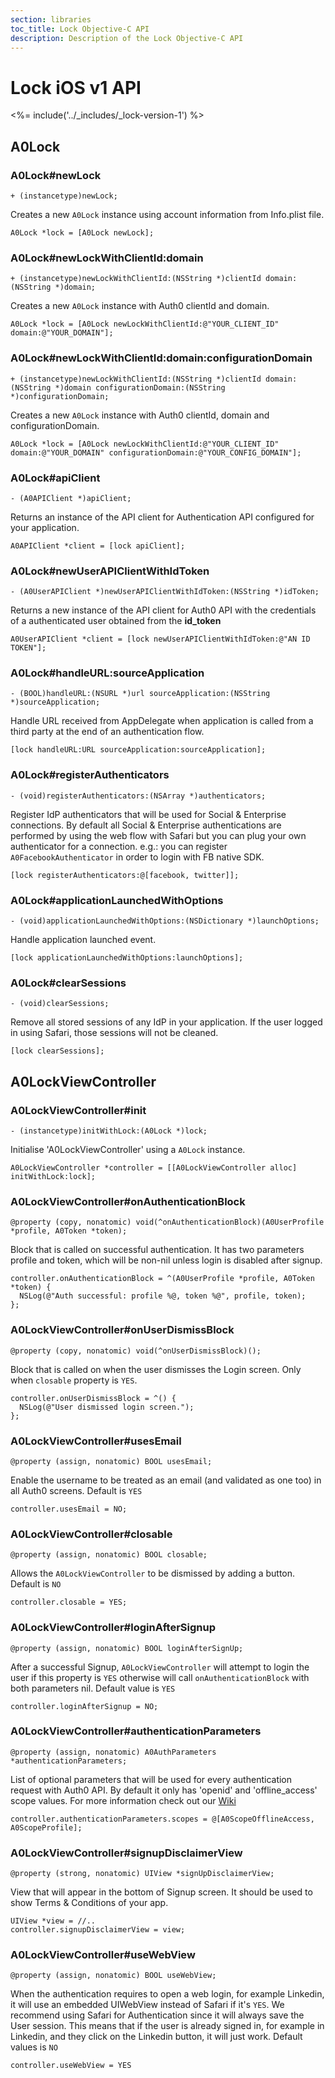 ```yaml
---
section: libraries
toc_title: Lock Objective-C API
description: Description of the Lock Objective-C API
---
```


# Lock iOS v1 API

<%= include('../_includes/_lock-version-1') %>

## A0Lock

### A0Lock#newLock

```objc
+ (instancetype)newLock;
```

Creates a new `A0Lock` instance using account information from Info.plist file.

```objc
A0Lock *lock = [A0Lock newLock];
```

### A0Lock#newLockWithClientId:domain

```objc
+ (instancetype)newLockWithClientId:(NSString *)clientId domain:(NSString *)domain;
```

Creates a new `A0Lock` instance with Auth0 clientId and domain.

```objc
A0Lock *lock = [A0Lock newLockWithClientId:@"YOUR_CLIENT_ID" domain:@"YOUR_DOMAIN"];
```

### A0Lock#newLockWithClientId:domain:configurationDomain

```objc
+ (instancetype)newLockWithClientId:(NSString *)clientId domain:(NSString *)domain configurationDomain:(NSString *)configurationDomain;
```

Creates a new `A0Lock` instance with Auth0 clientId, domain and configurationDomain.

```objc
A0Lock *lock = [A0Lock newLockWithClientId:@"YOUR_CLIENT_ID" domain:@"YOUR_DOMAIN" configurationDomain:@"YOUR_CONFIG_DOMAIN"];
```

### A0Lock#apiClient

```objc
- (A0APIClient *)apiClient;
```

Returns an instance of the API client for Authentication API configured for your application.

```objc
A0APIClient *client = [lock apiClient];
```

### A0Lock#newUserAPIClientWithIdToken

```objc
- (A0UserAPIClient *)newUserAPIClientWithIdToken:(NSString *)idToken;
```

Returns a new instance of the API client for Auth0 API with the credentials of a authenticated user obtained from the **id_token**

```objc
A0UserAPIClient *client = [lock newUserAPIClientWithIdToken:@"AN ID TOKEN"];
```

### A0Lock#handleURL:sourceApplication

```objc
- (BOOL)handleURL:(NSURL *)url sourceApplication:(NSString *)sourceApplication;
```

Handle URL received from AppDelegate when application is called from a third party at the end of an authentication flow.

```objc
[lock handleURL:URL sourceApplication:sourceApplication];
```

### A0Lock#registerAuthenticators

```objc
- (void)registerAuthenticators:(NSArray *)authenticators;
```

Register IdP authenticators that will be used for Social & Enterprise connections. By default all Social & Enterprise authentications are performed by using the web flow with Safari but you can plug your own authenticator for a connection. e.g.: you can register `A0FacebookAuthenticator` in order to login with FB native SDK.

```objc
[lock registerAuthenticators:@[facebook, twitter]];
```

### A0Lock#applicationLaunchedWithOptions

```objc
- (void)applicationLaunchedWithOptions:(NSDictionary *)launchOptions;
```

Handle application launched event.

```objc
[lock applicationLaunchedWithOptions:launchOptions];
```

### A0Lock#clearSessions

```objc
- (void)clearSessions;
```

Remove all stored sessions of any IdP in your application. If the user logged in using Safari, those sessions will not be cleaned.

```objc
[lock clearSessions];
```

## A0LockViewController

### A0LockViewController#init

```objc
- (instancetype)initWithLock:(A0Lock *)lock;
```

Initialise 'A0LockViewController' using a `A0Lock` instance.

```objc
A0LockViewController *controller = [[A0LockViewController alloc] initWithLock:lock];
```

### A0LockViewController#onAuthenticationBlock

```objc
@property (copy, nonatomic) void(^onAuthenticationBlock)(A0UserProfile *profile, A0Token *token);
```

Block that is called on successful authentication. It has two parameters profile and token, which will be non-nil unless login is disabled after signup.

```objc
controller.onAuthenticationBlock = ^(A0UserProfile *profile, A0Token *token) {
  NSLog(@"Auth successful: profile %@, token %@", profile, token);
};
```

### A0LockViewController#onUserDismissBlock

```objc
@property (copy, nonatomic) void(^onUserDismissBlock)();
```

Block that is called on when the user dismisses the Login screen. Only when `closable` property is `YES`.

```objc
controller.onUserDismissBlock = ^() {
  NSLog(@"User dismissed login screen.");
};
```

### A0LockViewController#usesEmail

```objc
@property (assign, nonatomic) BOOL usesEmail;
```

Enable the username to be treated as an email (and validated as one too) in all Auth0 screens. Default is `YES`

```objc
controller.usesEmail = NO;
```

### A0LockViewController#closable

```objc
@property (assign, nonatomic) BOOL closable;
```

Allows the `A0LockViewController` to be dismissed by adding a button. Default is `NO`

```objc
controller.closable = YES;
```

### A0LockViewController#loginAfterSignup

```objc
@property (assign, nonatomic) BOOL loginAfterSignUp;
```

After a successful Signup, `A0LockViewController` will attempt to login the user if this property is `YES` otherwise will call `onAuthenticationBlock` with both parameters nil. Default value is `YES`

```objc
controller.loginAfterSignup = NO;
```

### A0LockViewController#authenticationParameters

```objc
@property (assign, nonatomic) A0AuthParameters *authenticationParameters;
```

List of optional parameters that will be used for every authentication request with Auth0 API. By default it only has  'openid' and 'offline_access' scope values. For more information check out our [Wiki](/libraries/lock-ios/sending-authentication-parameters)

```objc
controller.authenticationParameters.scopes = @[A0ScopeOfflineAccess, A0ScopeProfile];
```

### A0LockViewController#signupDisclaimerView

```objc
@property (strong, nonatomic) UIView *signUpDisclaimerView;
```

View that will appear in the bottom of Signup screen. It should be used to show Terms & Conditions of your app.

```objc
UIView *view = //..
controller.signupDisclaimerView = view;
```

### A0LockViewController#useWebView

```objc
@property (assign, nonatomic) BOOL useWebView;
```

When the authentication requires to open a web login, for example Linkedin, it will use an embedded UIWebView instead of Safari if it's `YES`. We recommend using Safari for Authentication since it will always save the User session. This means that if the user is already signed in, for example in Linkedin, and they click on the Linkedin button, it will just work. Default values is `NO`

```objc
controller.useWebView = YES
```
